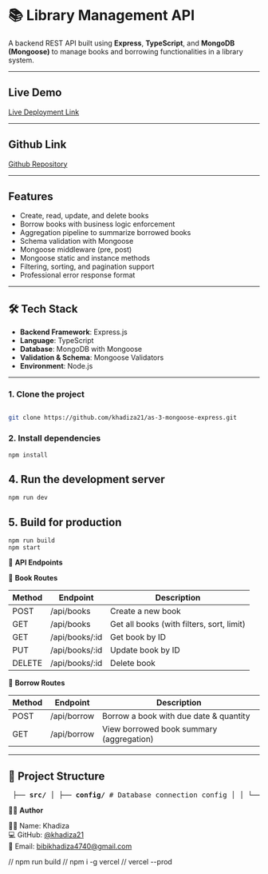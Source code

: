 # 📚 Library Management API

A backend REST API built using **Express**, **TypeScript**, and **MongoDB (Mongoose)** to manage books and borrowing functionalities in a library system.

---

## Live Demo

[ Live Deployment Link](https://type-express-mongoose.vercel.app/api/borrow)

---

## Github Link

[ Github Repository](https://github.com/khadiza21/as-3-mongoose-express.git)

---

## Features

- Create, read, update, and delete books
- Borrow books with business logic enforcement
- Aggregation pipeline to summarize borrowed books
- Schema validation with Mongoose
- Mongoose middleware (pre, post)
- Mongoose static and instance methods
- Filtering, sorting, and pagination support
- Professional error response format

---

## 🛠️ Tech Stack

- **Backend Framework**: Express.js
- **Language**: TypeScript
- **Database**: MongoDB with Mongoose
- **Validation & Schema**: Mongoose Validators
- **Environment**: Node.js

---

### 1. Clone the project

```bash

git clone https://github.com/khadiza21/as-3-mongoose-express.git

```

### 2. Install dependencies

```
npm install

```

## 4. Run the development server

```
npm run dev
```

## 5. Build for production

```
npm run build
npm start
```

🔌 **API Endpoints**

📘 **Book Routes**

| Method | Endpoint       | Description                               |
| ------ | -------------- | ----------------------------------------- |
| POST   | /api/books     | Create a new book                         |
| GET    | /api/books     | Get all books (with filters, sort, limit) |
| GET    | /api/books/:id | Get book by ID                            |
| PUT    | /api/books/:id | Update book by ID                         |
| DELETE | /api/books/:id | Delete book                               |

📖 **Borrow Routes**

| Method | Endpoint    | Description                              |
| ------ | ----------- | ---------------------------------------- |
| POST   | /api/borrow | Borrow a book with due date & quantity   |
| GET    | /api/borrow | View borrowed book summary (aggregation) |

---

## 📂 Project Structure

<pre> ├── <b>src/</b> │ ├── <b>config/</b> # Database connection config │ │ └── index.ts │ ├── <b>controllers/</b> # Controller functions │ │ ├── book.controller.ts │ │ └── borrow.controller.ts │ ├── <b>middlewares/</b> # Custom error middleware │ │ └── error.middleware.ts │ ├── <b>models/</b> # Mongoose models and schemas │ │ ├── book.model.ts │ │ └── borrow.model.ts │ ├── <b>routes/</b> # API routes │ │ ├── book.routes.ts │ │ └── borrow.routes.ts ├── <b>app.ts</b> # Express app config (outside src) ├── <b>server.ts</b> # Entry point for the server ├── <b>package.json</b> ├── <b>tsconfig.json</b> ├── <b>.eslintrc.js</b> └── <b>README.md</b> # Project documentation </pre>

👨‍💻 **Author**

👨‍🎓 Name: Khadiza  
💻 GitHub: [@khadiza21](https://github.com/khadiza21)  
📧 Email: bibikhadiza4740@gmail.com

<!-- type-mongo -->
<!-- TJ71jJP6XgtC6vDg -->

// npm run build
// npm i -g vercel
// vercel --prod
